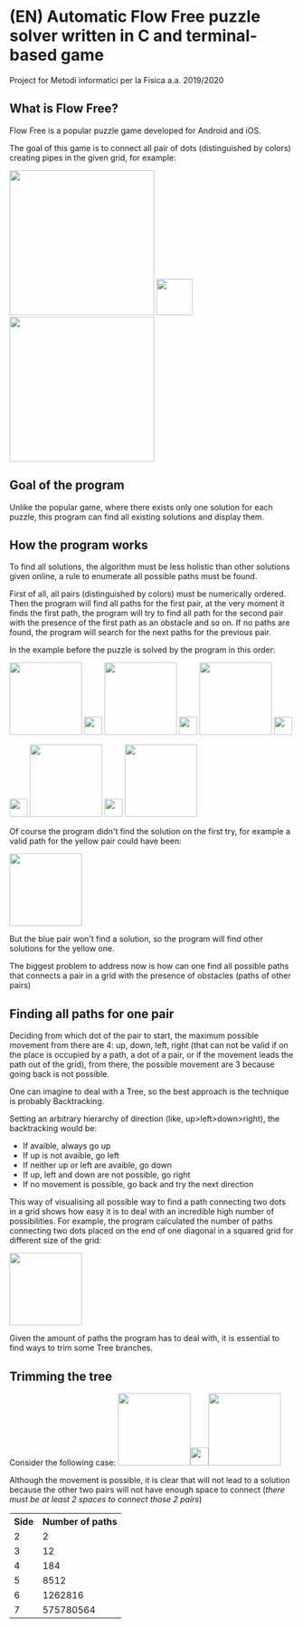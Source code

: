 #

<h1>(EN) Automatic Flow Free puzzle solver written in C and terminal-based game</h1>
Project for Metodi informatici per la Fisica a.a. 2019/2020

<h2> What is Flow Free? </h2>
Flow Free is a popular puzzle game developed for Android and iOS.

The goal of this game is to connect all pair of dots (distinguished by colors) creating pipes in the given grid,
for example:

<img src="https://gitlab.com/saveriomonaco97/flowsolver/-/raw/master/readmeimgs/example1.jpg"
  width="256" height="256">
<img src="https://upload.wikimedia.org/wikipedia/commons/thumb/1/12/Right_arrow.svg/434px-Right_arrow.svg.png"
  width="64" height="64">
<img src="https://gitlab.com/saveriomonaco97/flowsolver/-/raw/master/readmeimgs/example1solved.jpg"
  width="256" height="256">

<h2> Goal of the program </h2>
Unlike the popular game, where there exists only one solution for each puzzle, this program can find all existing solutions and display them.

<h2> How the program works </h2>
To find all solutions, the algorithm must be less holistic than other solutions given online, a rule to enumerate all possible paths must be found.

First of all, all pairs (distinguished by colors) must be numerically ordered. Then the program will find all paths for the first pair, at the very moment it finds the first path, the program will try to find all path for the second pair with the presence of the first path as an obstacle and so on. If no paths are found, the program will search for the next paths for the previous pair.

In the example before the puzzle is solved by the program in this order:

<img src="https://gitlab.com/saveriomonaco97/flowsolver/-/raw/master/readmeimgs/step0.png"
  width="128" height="128">
  <img src="https://upload.wikimedia.org/wikipedia/commons/thumb/1/12/Right_arrow.svg/434px-Right_arrow.svg.png"
    width="32" height="32">
<img src="https://gitlab.com/saveriomonaco97/flowsolver/-/raw/master/readmeimgs/step1.png"
  width="128" height="128">
  <img src="https://upload.wikimedia.org/wikipedia/commons/thumb/1/12/Right_arrow.svg/434px-Right_arrow.svg.png"
    width="32" height="32">
<img src="https://gitlab.com/saveriomonaco97/flowsolver/-/raw/master/readmeimgs/step2.png"
  width="128" height="128">
  <img src="https://upload.wikimedia.org/wikipedia/commons/thumb/1/12/Right_arrow.svg/434px-Right_arrow.svg.png"
    width="32" height="32">

  <img src="https://upload.wikimedia.org/wikipedia/commons/thumb/1/12/Right_arrow.svg/434px-Right_arrow.svg.png"
    width="32" height="32">
<img src="https://gitlab.com/saveriomonaco97/flowsolver/-/raw/master/readmeimgs/step3.png"
  width="128" height="128">
  <img src="https://upload.wikimedia.org/wikipedia/commons/thumb/1/12/Right_arrow.svg/434px-Right_arrow.svg.png"
    width="32" height="32">
<img src="https://gitlab.com/saveriomonaco97/flowsolver/-/raw/master/readmeimgs/step4.png"
  width="128" height="128">

Of course the program didn't find the solution on the first try, for example a valid path for the yellow pair could have been:

<img src="https://gitlab.com/saveriomonaco97/flowsolver/-/raw/master/readmeimgs/stepfailed.png"
  width="128" height="128">

But the blue pair won't find a solution, so the program will find other solutions for the yellow one.

The biggest problem to address now is how can one find all possible paths that connects a pair in a grid with the presence of obstacles (paths of other pairs)

<h2> Finding all paths for one pair </h2>
Deciding from which dot of the pair to start, the maximum possible movement from there are 4: up, down, left, right (that can not be valid if on the place is occupied by a path, a dot of a pair, or if the movement leads the path out of the grid), from there, the possible movement are 3 because going back is not possible.

One can imagine to deal with a Tree, so the best approach is the technique is probably Backtracking.

Setting an arbitrary hierarchy of direction (like, up>left>down>right), the backtracking would be:
<ul>
  <li>If avaible, always go up</li>
  <li>If up is not avaible, go left</li>
  <li>If neither up or left are avaible, go down</li>
  <li>If up, left and down are not possible, go right</li>
  <li>If no movement is possible, go back and try the next direction</li>
</ul>

This way of visualising all possible way to find a path connecting two dots in a grid shows how easy it is to deal with an incredible high number of possibilities. For example, the program calculated the number of paths connecting two dots placed on the end of one diagonal in a squared grid for different size of the grid:

<table style="width:100%">
  <tr>
    <th>Side</th>
    <th>Number of paths</th>
  </tr>
  <tr>
   <td>2</td>
   <td>2</td>
  </tr>
  <tr>
   <td>3</td>
   <td>12</td>
  </tr>
  <tr>
   <td>4</td>
   <td>184</td>
  </tr>
  <tr>
   <td>5</td>
   <td>8512</td>
  </tr>
  <tr>
   <td>6</td>
   <td>1262816</td>
  </tr>
  <tr>
   <td>7</td>
   <td>575780564</td>
  </tr>
  <img src="https://gitlab.com/saveriomonaco97/flowsolver/-/raw/master/readmeimgs/npaths.png"
    width="128" height="128">


Given the amount of paths the program has to deal with, it is essential to find ways to trim some Tree branches.

<h2> Trimming the tree </h2>
Consider the following case:
<img src="https://gitlab.com/saveriomonaco97/flowsolver/-/raw/master/readmeimgs/trim0.png"
  width="128" height="128">
  <img src="https://upload.wikimedia.org/wikipedia/commons/thumb/1/12/Right_arrow.svg/434px-Right_arrow.svg.png"
    width="32" height="32">
<img src="https://gitlab.com/saveriomonaco97/flowsolver/-/raw/master/readmeimgs/trim1.png"
  width="128" height="128">

Although the movement is possible, it is clear that will not lead to a solution because the other two pairs will not have enough space to connect (<em>there must be at least 2 spaces to connect those 2 pairs</em>)
